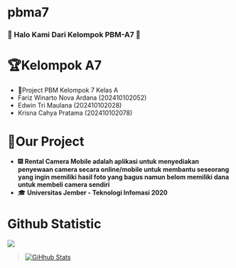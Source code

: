 # pbma7

### 👋 Halo Kami Dari Kelompok PBM-A7 👋

# 🏆Kelompok A7
- 👑Project PBM Kelompok 7 Kelas A
- Fariz Winarto Nova Ardana (202410102052)
- Edwin Tri Maulana (202410102028)
- Krisna Cahya Pratama (202410102078)

# 🔮Our Project
- 🎆 **Rental Camera Mobile adalah aplikasi untuk menyediakan penyewaan camera secara online/mobile untuk membantu seseorang yang ingin memiliki hasil foto yang bagus namun belom memiliki dana untuk membeli camera sendiri**
- 🎓 **Universitas Jember - Teknologi Infomasi 2020**

# Github Statistic
![](https://komarev.com/ghpvc/?username=KrisnaCahya&color=blue)

> [![GiHhub Stats](https://github-readme-stats.vercel.app/api?username=KrisnaCahya&show_icons=true&theme=dark&count_private=true)](https://discord.gg/hehe)
